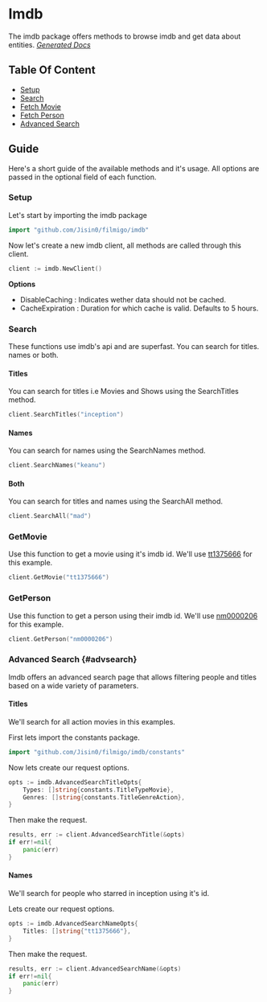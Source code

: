 # Imdb

The imdb package offers methods to browse imdb and get data about entities.
[_Generated Docs_](https://pkg.go.dev/github.com/Jisin0/filmigo/imdb)

## Table Of Content
- [Setup](#setup)
- [Search](#search)
- [Fetch Movie](#getmovie)
- [Fetch Person](#getperson)
- [Advanced Search](#advsearch)

## Guide
Here's a short guide of the available methods and it's usage. All options are passed in the optional field of each function.

### Setup
Let's start by importing the imdb package
```go
import "github.com/Jisin0/filmigo/imdb"
```

Now let's create a new imdb client, all methods are called through this client.
```go
client := imdb.NewClient()
```
**Options**
- DisableCaching : Indicates wether data should not be cached.
- CacheExpiration : Duration for which cache is valid. Defaults to 5 hours.

### Search
These functions use imdb's api and are superfast. You can search for titles. names or both.

#### Titles
You can search for titles i.e Movies and Shows using the SearchTitles method.
```go
client.SearchTitles("inception")
```

#### Names
You can search for names using the SearchNames method.
```go
client.SearchNames("keanu")
```

#### Both
You can search for titles and names using the SearchAll method.
```go
client.SearchAll("mad")
```

### GetMovie
Use this function to get a movie using it's imdb id. We'll use [tt1375666](https://www.imdb.com/title/tt1375666) for this example.
```go
client.GetMovie("tt1375666")
```

### GetPerson
Use this function to get a person using their imdb id. We'll use [nm0000206](https://www.imdb.com/name/nm0000206) for this example.
```go
client.GetPerson("nm0000206")
```

### Advanced Search {#advsearch}
Imdb offers an advanced search page that allows filtering people and titles based on a wide variety of parameters.

#### Titles
We'll search for all action movies in this examples.

First lets import the constants package.
```go
import "github.com/Jisin0/filmigo/imdb/constants"
```

Now lets create our request options.
```go
opts := imdb.AdvancedSearchTitleOpts{
    Types: []string{constants.TitleTypeMovie},
    Genres: []string{constants.TitleGenreAction},
}
```

Then make the request.
```go
results, err := client.AdvancedSearchTitle(&opts)
if err!=nil{
    panic(err)
}
```

#### Names
We'll search for people who starred in inception using it's id.

Lets create our request options.
```go
opts := imdb.AdvancedSearchNameOpts{
    Titles: []string{"tt1375666"},
}
```

Then make the request.
```go
results, err := client.AdvancedSearchName(&opts)
if err!=nil{
    panic(err)
}
```